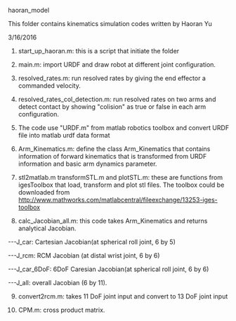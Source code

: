 haoran_model

This folder contains kinematics simulation codes written by Haoran Yu

3/16/2016

1. start_up_haoran.m: this is a script that initiate the folder

2. main.m: import URDF and draw robot at different joint configuration.

3. resolved_rates.m: run resolved rates by giving the end effector a commanded velocity.

4. resolved_rates_col_detection.m: run resolved rates on two arms and detect contact by showing "colision" as true or false in each arm configuration.

5. The code use "URDF.m" from matlab robotics toolbox and convert URDF file into matlab urdf data format

6. Arm_Kinematics.m: define the class Arm_Kinematics that contains information of forward kinematics that is transformed from URDF information and basic arm dynamics parameter.

7. stl2matlab.m transformSTL.m and plotSTL.m: these are functions from igesToolbox that load, transform and plot stl files. The toolbox could be downloaded from http://www.mathworks.com/matlabcentral/fileexchange/13253-iges-toolbox

8. calc_Jacobian_all.m: this code takes Arm_Kinematics and returns analytical Jacobian.

---J_car: Cartesian Jacobian(at spherical roll joint, 6 by 5)

---J_rcm: RCM Jacobian (at distal wrist joint, 6 by 6)

---J_car_6DoF: 6DoF Caresian Jacobian(at spherical roll joint, 6 by 6)

---J_all: overall Jacobian (6 by 11).

9. convert2rcm.m: takes 11 DoF joint input and convert to 13 DoF joint input

10. CPM.m: cross product matrix.

